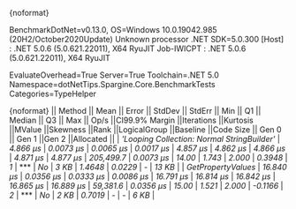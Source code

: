 {noformat}

BenchmarkDotNet=v0.13.0, OS=Windows 10.0.19042.985 (20H2/October2020Update)
Unknown processor
.NET SDK=5.0.300
  [Host]     : .NET 5.0.6 (5.0.621.22011), X64 RyuJIT
  Job-IWICPT : .NET 5.0.6 (5.0.621.22011), X64 RyuJIT

EvaluateOverhead=True  Server=True  Toolchain=.NET 5.0  
Namespace=dotNetTips.Spargine.Core.BenchmarkTests  Categories=TypeHelper  

{noformat}
||                                    Method ||     Mean ||    Error ||   StdDev ||   StdErr ||      Min ||       Q1 ||   Median ||       Q3 ||      Max ||     Op/s ||CI99.9% Margin ||Iterations ||Kurtosis ||MValue ||Skewness ||Rank ||LogicalGroup ||Baseline ||Code Size || Gen 0 || Gen 1 ||Gen 2 ||Allocated ||
| *'Looping Collection: Normal StringBuilder'* |  *4.866 μs* | *0.0073 μs* | *0.0065 μs* | *0.0017 μs* |  *4.857 μs* |  *4.862 μs* |  *4.866 μs* |  *4.871 μs* |  *4.877 μs* | *205,499.7* |      *0.0073 μs* |      *14.00* |    *1.743* |  *2.000* |   *0.3948* |    *1* |            *** |       *No* |      *3 KB* | *1.4648* | *0.0229* |     *-* |     *13 KB* |
|                          *GetPropertyValues* | *16.840 μs* | *0.0356 μs* | *0.0333 μs* | *0.0086 μs* | *16.791 μs* | *16.814 μs* | *16.842 μs* | *16.865 μs* | *16.889 μs* |  *59,381.6* |      *0.0356 μs* |      *15.00* |    *1.521* |  *2.000* |  *-0.1166* |    *2* |            *** |       *No* |      *2 KB* | *0.7019* |      *-* |     *-* |      *6 KB* |
